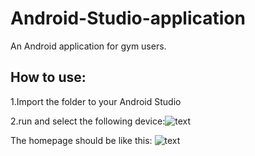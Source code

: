 # Android-Studio-application
An Android application for gym users.

## How to use:

1.Import the folder to your Android Studio

2.run and select the following device:![text](https://github.com/GuanchengYao/Android-Studio-application/blob/master/img-folder/device.png/strip%7CimageView2/2/w/300)

The homepage should be like this:
![text](https://github.com/GuanchengYao/Android-Studio-application/blob/master/img-folder/screenshot.png/strip%7CimageView2/2/w/300)
